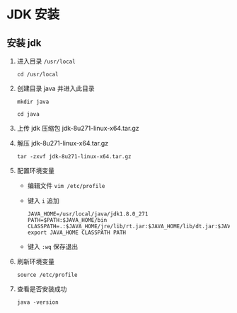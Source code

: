 # JDK 安装

## 安装 jdk

1. 进入目录 `/usr/local`

   `cd /usr/local`

2. 创建目录 java 并进入此目录

   `mkdir java`

   `cd java`

3. 上传 jdk 压缩包 jdk-8u271-linux-x64.tar.gz

4. 解压 jdk-8u271-linux-x64.tar.gz

   `tar -zxvf jdk-8u271-linux-x64.tar.gz`

5. 配置环境变量

   * 编辑文件 `vim /etc/profile`

   * 键入 `i` 追加

     ```
     JAVA_HOME=/usr/local/java/jdk1.8.0_271
     PATH=$PATH:$JAVA_HOME/bin
     CLASSPATH=.:$JAVA_HOME/jre/lib/rt.jar:$JAVA_HOME/lib/dt.jar:$JAVA_HOME/lib/tools.jar
     export JAVA_HOME CLASSPATH PATH
     ```

   * 键入 `:wq` 保存退出

6. 刷新环境变量

   `source /etc/profile`

7. 查看是否安装成功

   `java -version`
